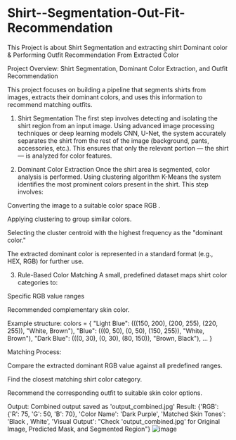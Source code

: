 # Shirt--Segmentation-Out-Fit-Recommendation
This Project is about Shirt Segmentation and extracting shirt Dominant color &amp; Performing Outfit Recommendation From Extracted Color 

Project Overview:
Shirt Segmentation, Dominant Color Extraction, and Outfit Recommendation

This project focuses on building a pipeline that segments shirts from images, extracts their dominant colors, and uses this information to recommend matching outfits.

1. Shirt Segmentation
The first step involves detecting and isolating the shirt region from an input image. Using advanced image processing techniques or deep learning models  CNN, U-Net, the system accurately separates the shirt from the rest of the image (background, pants, accessories, etc.). This ensures that only the relevant portion — the shirt — is analyzed for color features.

2. Dominant Color Extraction
Once the shirt area is segmented, color analysis is performed. Using clustering algorithm K-Means the system identifies the most prominent colors present in the shirt. This step involves:

Converting the image to a suitable color space RGB .

Applying clustering to group similar colors.

Selecting the cluster centroid with the highest frequency as the "dominant color."

The extracted dominant color is represented in a standard format (e.g., HEX, RGB) for further use.

3. Rule-Based Color Matching
A small, predefined dataset maps shirt color categories to:

Specific RGB value ranges

Recommended complementary skin color.

Example structure:
colors = {
    "Light Blue": (((150, 200), (200, 255), (220, 255)), "White, Brown"),
    "Blue": (((0, 50), (0, 50), (150, 255)), "White, Brown"),
    "Dark Blue": (((0, 30), (0, 30), (80, 150)), "Brown, Black"),
    ...
}

Matching Process:

Compare the extracted dominant RGB value against all predefined ranges.

Find the closest matching shirt color category.

Recommend the corresponding outfit to suitable skin color options.

Output:
Combined output saved as 'output_combined.jpg'
Result: {'RGB': {'R': 75, 'G': 50, 'B': 70}, 'Color Name': 'Dark Purple', 'Matched Skin Tones': 'Black , White', 'Visual Output': "Check 'output_combined.jpg' for Original Image, Predicted Mask, and Segmented Region"}
![image](https://github.com/user-attachments/assets/e6cb0f4a-09cd-4719-8abe-4da9cdc8a48a)
